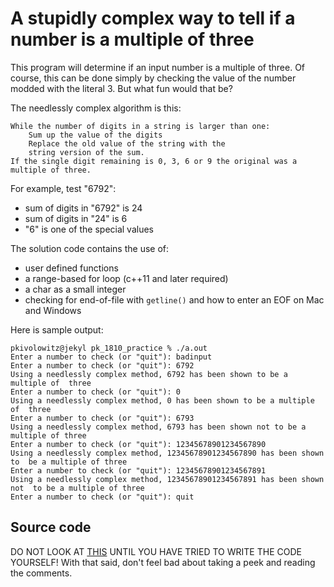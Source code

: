 # A stupidly complex way to tell if a number is a multiple of three

This program will determine if an input number is a multiple of three. Of course, this can be done simply by checking the value of the number modded with the literal 3. But what fun would that be?

The needlessly complex algorithm is this:

    While the number of digits in a string is larger than one:
        Sum up the value of the digits
        Replace the old value of the string with the 
        string version of the sum.
    If the single digit remaining is 0, 3, 6 or 9 the original was a multiple of three.

For example, test "6792":

* sum of digits in "6792" is 24
* sum of digits in "24" is 6
* "6" is one of the special values

The solution code contains the use of:

* user defined functions
* a range-based for loop (c++11 and later required)
* a char as a small integer
* checking for end-of-file with `getline()` and how to enter an EOF on Mac and Windows

Here is sample output:

    pkivolowitz@jekyl pk_1810_practice % ./a.out
    Enter a number to check (or "quit"): badinput
    Enter a number to check (or "quit"): 6792
    Using a needlessly complex method, 6792 has been shown to be a multiple of  three
    Enter a number to check (or "quit"): 0
    Using a needlessly complex method, 0 has been shown to be a multiple of  three
    Enter a number to check (or "quit"): 6793
    Using a needlessly complex method, 6793 has been shown not to be a  multiple of three
    Enter a number to check (or "quit"): 12345678901234567890
    Using a needlessly complex method, 12345678901234567890 has been shown to  be a multiple of three
    Enter a number to check (or "quit"): 12345678901234567891
    Using a needlessly complex method, 12345678901234567891 has been shown not  to be a multiple of three
    Enter a number to check (or "quit"): quit

## Source code

DO NOT LOOK AT [THIS](./dumb_mod_three.cpp) UNTIL YOU HAVE TRIED TO WRITE THE CODE YOURSELF! With that said, don't feel bad about taking a peek and reading the comments.
